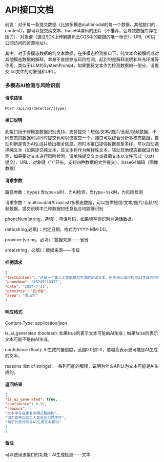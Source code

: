 
# API接口文档
前言：对于每一条提交数据（比如多模态multimodal的每一个数据、其他接口的content），都可以提交纯文本、base64编码的图片（不推荐，会导致数据库存在压力）、对象键（通过SDK上传到腾讯云COS中的数据的唯一标识）、URL（可供公网访问的资源地址）。

其中，对于多模态数据的纯文本数据，在多模态检测接口下，纯文本会被解析成对其他模态数据的解释，本身不直接参与风险检测，起到的是解释说明和补充环境等作用，类似于LLM的SystemPrompt，如果要将文本作为检测数据的一部分，请提交.txt文件的对象键和URL。

### 多模态AI检测与风险识别

#### 请求路径
```http
POST /api/v2/detector/{type}
```

#### 接口说明
此接口用于跨模态数据识别支持，支持提交：短信/文本/图片/音频/视频数据，不同模态的数据可以同时提交也可以仅提交一个，接口可以综合分析多模态数据，自动判断是否为AI生成并给出相关信息。同时本接口提供数据类型多样，可以自动选择纯文本（如果提交纯文本，该文本将作为解释性文本，辅助其他模态数据进行检测，如果要对文本进行风险检测，请单独提交文本或者把文本以文件形式（.txt）提交）、URL、对象键（"/"开头，支持四种数据的文件提交）、base64编码（图像数据）

#### 请求参数
路径参数：{type}:当type=ai时，为AI检测，当type=risk时，为风险检测

请求参数：
multimodal(ArrayList<String>)多模态数据，可以提供短信/文本/图片/音频/视频数据，提交说明中三种数据的任意组合均能够识别

phoneNum(string，选填)：电话号码，如果填写则识别为通话数据。

date(string,必填)：判定日期，格式为YYYY-MM-DD。

province(string，必填)：数据来源——省份

area(string，必填)：数据来源——市级


#### 样例请求
```json
{
"textContent": "这是一个由人工智能模型生成的测试文本，用于演示如何检测AI生成的内容。",
"phoneNum": "15245210352",
"date": "2024-7-31",
"province"："四川省",
"area": "眉山市"
}
```

#### 响应格式
Content-Type: application/json

is_ai_generated (boolean): 如果true则表示文本可能由AI生成；如果false则表示文本可能不是由AI生成。

confidence (float): AI生成的置信度，范围0.0到1.0，值越高表示更可能是AI生成的文本。

reasons (list of strings): 一系列可能的解释，说明为什么API认为文本可能是AI生成的。

#### 返回结果
```json
{
"is_ai_generated": true,
"confidence": 0.92,
"reasons": [
"文本中存在重复的模式和结构",
"词汇使用与常见人类语言习惯不符",
"句子长度分布与AI生成文本相似"
]
}
```

#### 备注
可以使用该接口的功能：AI生成检测——文本


  
